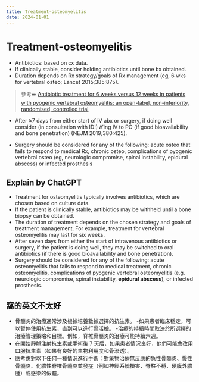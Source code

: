 ```yaml
---
title: Treatment-osteomyelitis
date: 2024-01-01
---
```

# Treatment-osteomyelitis

* Antibiotics: based on cx data.
* If clinically stable, consider holding antibiotics until bone bx obtained.
* Duration depends on Rx strategy/goals of Rx management (eg, 6 wks for vertebral osteo; Lancet 2015;385:875).

> 參考➡️ [Antibiotic treatment for 6 weeks versus 12 weeks in patients with pyogenic vertebral osteomyelitis: an open-label, non-inferiority, randomised, controlled trial](https://www.sciencedirect.com/science/article/pii/S0140673614612332)
* After ≥7 days from either start of IV abx or surgery, if doing well consider (in consultation with ID!) ∆’ing IV to PO (if good bioavailability and bone penetration) (NEJM 2019;380:425).

* Surgery should be considered for any of the following:
acute osteo that fails to respond to medical Rx,
chronic osteo,
complications of pyogenic vertebral osteo (eg, neurologic compromise, spinal instability, epidural abscess) or
infected prosthesis


## Explain by ChatGPT


- Treatment for osteomyelitis typically involves antibiotics, which are chosen based on culture data.
- If the patient is clinically stable, antibiotics may be withheld until a bone biopsy can be obtained.
- The duration of treatment depends on the chosen strategy and goals of treatment management. For example, treatment for vertebral osteomyelitis may last for six weeks.
- After seven days from either the start of intravenous antibiotics or surgery, if the patient is doing well, they may be switched to oral antibiotics (if there is good bioavailability and bone penetration).
- Surgery should be considered for any of the following: acute osteomyelitis that fails to respond to medical treatment, chronic osteomyelitis, complications of pyogenic vertebral osteomyelitis (e.g. neurologic compromise, spinal instability, **epidural abscess**), or infected prosthesis.

## 窩的英文不太好

- 骨髓炎的治療通常涉及根據培養數據選擇的抗生素。
-如果患者臨床穩定，可以暫停使用抗生素，直到可以進行骨活檢。
-治療的持續時間取決於所選擇的治療管理策略和目標。例如，脊椎骨髓炎的治療可能持續六週。
- 在開始靜脈注射抗生素或手術後 7 天后，如果患者情況良好，他們可能會改用口服抗生素（如果有良好的生物利用度和骨滲透）。
- 應考慮對以下任何一種情況進行手術：對藥物治療無反應的急性骨髓炎、慢性骨髓炎、化膿性脊椎骨髓炎並發症（例如神經系統損害、脊柱不穩、硬膜外膿腫）或感染的假體。
